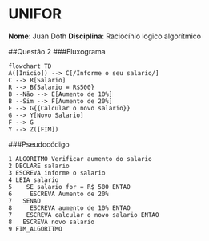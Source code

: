 # UNIFOR
**Nome**: Juan Doth
**Disciplina**: Raciocínio logico algorítmico

##Questão 2
###Fluxograma
```mermaid
flowchart TD
A([Inicio]) --> C[/Informe o seu salario/]
C --> R[Salario]
R --> B{Salario = R$500}
B --Não --> E[Aumento de 10%]
B --Sim --> F[Aumento de 20%]
E --> G{{Calcular o novo salario}}
G --> Y[Novo Salario]
F --> G
Y --> Z([FIM])
```
###Pseudocódigo
```
1 ALGORITMO Verificar aumento do salario 
2 DECLARE salario
3 ESCREVA informe o salario
4 LEIA salario 
5    SE salario for = R$ 500 ENTAO
6     ESCREVA Aumento de 20%
7   SENAO 
8     ESCREVA aumento de 10% ENTAO
7    ESCREVA calcular o novo salario ENTAO
8   ESCREVA novo salario 
9 FIM_ALGORITMO
```
